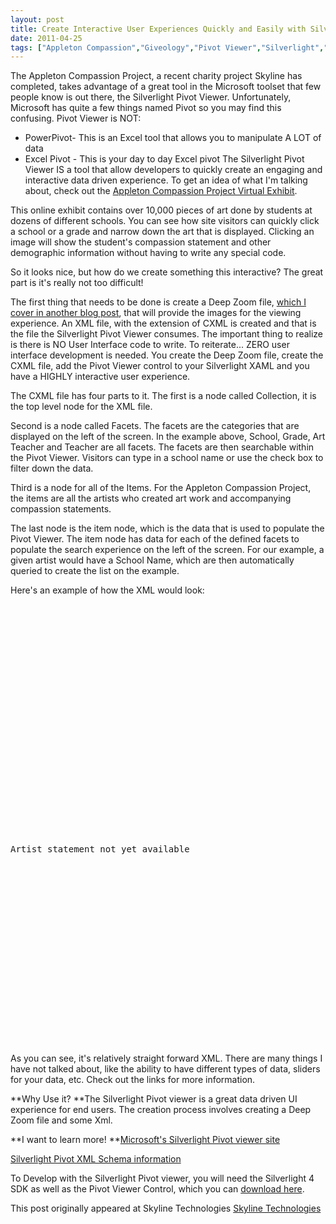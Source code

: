 ```yaml
---
layout: post
title: Create Interactive User Experiences Quickly and Easily with Silverlight Pivot Viewer
date: 2011-04-25
tags: ["Appleton Compassion","Giveology","Pivot Viewer","Silverlight","Skyline Technologies","Web"]
---
```


The Appleton Compassion Project, a recent charity project Skyline has completed, takes advantage of a great tool in the Microsoft toolset that few people know is out there, the Silverlight Pivot Viewer. Unfortunately, Microsoft has quite a few things named Pivot so you may find this confusing. Pivot Viewer is NOT:

*   PowerPivot- This is an Excel tool that allows you to manipulate A LOT of data
*   Excel Pivot - This is your day to day Excel pivot
The Silverlight Pivot Viewer IS a tool that allow developers to quickly create an engaging and interactive data driven experience. To get an idea of what I'm talking about, check out the [Appleton Compassion Project Virtual Exhibit](http://www.appletoncompassion.org/VirtualExhibitViewer).

This online exhibit contains over 10,000 pieces of art done by students at dozens of different schools. You can see how site visitors can quickly click a school or a grade and narrow down the art that is displayed. Clicking an image will show the student's compassion statement and other demographic information without having to write any special code.

So it looks nice, but how do we create something this interactive? The great part is it's really not too difficult!

The first thing that needs to be done is create a Deep Zoom file, [which I cover in another blog post](http://www.skylinetechnologies.com/blog/Pages/deepzoom.aspx), that will provide the images for the viewing experience. An XML file, with the extension of CXML is created and that is the file the Silverlight Pivot Viewer consumes. The important thing to realize is there is NO User Interface code to write. To reiterate... ZERO user interface development is needed. You create the Deep Zoom file, create the CXML file, add the Pivot Viewer control to your Silverlight XAML and you have a HIGHLY interactive user experience.

The CXML file has four parts to it. The first is a node called Collection, it is the top level node for the XML file.

Second is a node called Facets. The facets are the categories that are displayed on the left of the screen. In the example above, School, Grade, Art Teacher and Teacher are all facets. The facets are then searchable within the Pivot Viewer. Visitors can type in a school name or use the check box to filter down the data.

Third is a node for all of the Items. For the Appleton Compassion Project, the items are all the artists who created art work and accompanying compassion statements.

The last node is the item node, which is the data that is used to populate the Pivot Viewer. The item node has data for each of the defined facets to populate the search experience on the left of the screen. For our example, a given artist would have a School Name, which are then automatically queried to create the list on the example.

Here's an example of how the XML would look:
<pre class="brush:xml;"><?xml version="1.0" encoding="utf-16"?>

<Collection xmlns:xsi="http://www.w3.org/2001/XMLSchema-instance" xmlns:xsd="http://www.w3.org/2001/XMLSchema" Name="Appleton School Compassion Project" SchemaVersion="1.0" xmlns:p="http://schemas.microsoft.com/livelabs/pivot/collection/2009" xmlns="http://schemas.microsoft.com/collection/metadata/2009">

<FacetCategories>

<FacetCategory Name="School" Type="String" p:IsWordWheelVisible="true" p:IsMetaDataVisible="true" p:IsFilterVisible="true" />

<FacetCategory Name="Grade" Type="String" p:IsWordWheelVisible="true" p:IsMetaDataVisible="true" p:IsFilterVisible="true" />

<FacetCategory Name="Art Teacher" Type="String" p:IsWordWheelVisible="true" p:IsMetaDataVisible="true" p:IsFilterVisible="true" />

<FacetCategory Name="Teacher" Type="String" p:IsWordWheelVisible="true" p:IsMetaDataVisible="true" p:IsFilterVisible="true" />

<FacetCategory Name="Picture Number" Type="String" p:IsWordWheelVisible="true" p:IsMetaDataVisible="false" p:IsFilterVisible="false" />

<FacetCategory Name="Tile Location" Type="String" p:IsWordWheelVisible="false" p:IsMetaDataVisible="true" p:IsFilterVisible="false" />

</FacetCategories>

<Items ImgBase="collection-2521020991055083062.dzc">

<Item Img="#301" Id="3803" Href="http://www.appletoncompassion.org/Artist/3803" Name="Henry Ptacek">

<Description>Artist statement not yet available</Description>

<Facets>

<Facet Name="Picture Number"><String Value="3803" /></Facet>

<Facet Name="School"><String Value="Franklin Elementary School" /></Facet>

<Facet Name="Grade"><String Value="4" /></Facet>

<Facet Name="Art Teacher"><String Value="Sara Wilda" /></Facet>

<Facet Name="Teacher"><String Value="Louann Graf" /></Facet>

</Facets>

</Item>

</Items>

</Collection></pre>
As you can see, it's relatively straight forward XML. There are many things I have not talked about, like the ability to have different types of data, sliders for your data, etc. Check out the links for more information.

**Why Use it?
**The Silverlight Pivot viewer is a great data driven UI experience for end users. The creation process involves creating a Deep Zoom file and some Xml.

**I want to learn more!
**[Microsoft's Silverlight Pivot viewer site ](http://www.silverlight.net/learn/pivotviewer/)

[Silverlight Pivot XML Schema information ](http://www.silverlight.net/learn/pivotviewer/collection-xml-schema/)

To Develop with the Silverlight Pivot viewer, you will need the Silverlight 4 SDK as well as the Pivot Viewer Control, which you can [download here](http://www.silverlight.net/learn/pivotviewer/).

This post originally appeared at Skyline Technologies [Skyline Technologies](http://www.skylinetechnologies.com/)